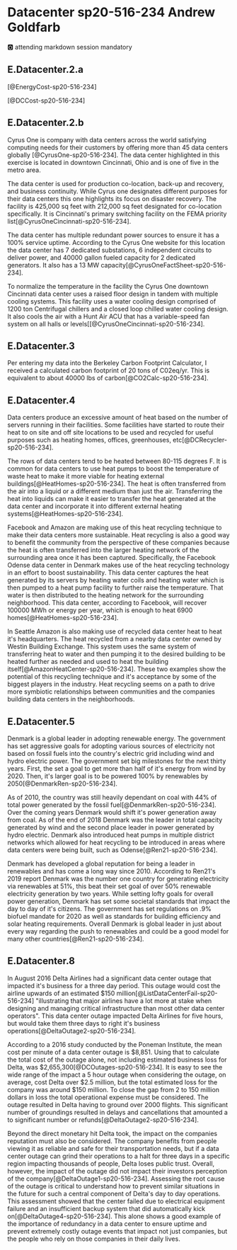 # Datacenter sp20-516-234 Andrew Goldfarb

:o2: attending markdown session mandatory

## E.Datacenter.2.a

[@EnergyCost-sp20-516-234]

[@DCCost-sp20-516-234]

## E.Datacenter.2.b

Cyrus One is company with data centers across the world satisfying computing needs for their customers by offering more 
than 45 data centers globally [@CyrusOne-sp20-516-234]. The data center highlighted in this exercise is located in downtown Cincinnati, Ohio and 
is one of five in the metro area. 

The data center is used for production co-location, back-up and recovery, and business continuity. While Cyrus one 
designates different purposes for their data centers this one highlights its focus on disaster recovery. The facility is
 425,000 sq feet with 212,000 sq feet designated for co-location specifically. It is Cincinnati's primary switching facility 
 on the FEMA priority list[@CyrusOneCincinnati-sp20-516-234].  

The data center has multiple redundant power sources to ensure it has a 100% service uptime. According to the Cyrus One
 website for this location the data center has 7 dedicated substations, 6 independent circuits to deliver power, and 40000
  gallon fueled capacity for 2 dedicated generators. It also has a 13 MW capacity[@CyrusOneFactSheet-sp20-516-234].

To normalize the temperature in the facility the Cyrus One downtown Cincinnati data center uses a raised floor design in 
tandem with multiple cooling systems. This facility uses a water cooling design comprised of 1200 ton Centrifugal chillers 
and a closed loop chilled water cooling design. It also cools the air with a Hunt Air ACU that has a variable-speed fan 
system on all halls or levels[[@CyrusOneCincinnati-sp20-516-234].

## E.Datacenter.3

Per entering my data into the Berkeley Carbon Footprint Calculator, I received a calculated carbon footprint of 20 tons 
of C02eq/yr. This is equivalent to about 40000 lbs of carbon[@CO2Calc-sp20-516-234].

## E.Datacenter.4

Data centers produce an excessive amount of heat based on the number of servers running in their facilities. Some 
facilities have started to route their heat to on site and off site locations to be used and recycled for useful 
purposes such as heating homes, offices, greenhouses, etc[@DCRecycler-sp20-516-234].

The rows of data centers tend to be heated between 80-115 degrees F. It is common for data centers to use heat pumps to 
boost the temperature of waste heat to make it more viable for heating external buildings[@HeatHomes-sp20-516-234]. The heat is often transferred 
from the air into a liquid or a different medium than just the air. Transferring the heat into liquids can make it easier 
to transfer the heat generated at the data center and incorporate it into different external heating systems[@HeatHomes-sp20-516-234]. 
 
Facebook and Amazon are making use of this heat recycling technique to make their data centers more sustainable. Heat 
recycling is also a good way to benefit the community from the perspective of these companies because the heat is often transferred
into the larger heating network of the surrounding area once it has been captured. Specifically, the Facebook Odense
data center in Denmark makes use of the heat recycling technology in an effort to boost sustainability. This data center
captures the heat generated by its servers by heating water coils and heating water which is then pumped to a heat pump facility
to further raise the temperature. That water is then distributed to the heating network for the surrounding neighborhood. 
This data center, according to Facebook, will recover 100000 MWh or energy per year, which is enough to heat 6900 homes[@HeatHomes-sp20-516-234].

In Seattle Amazon is also making use of recycled data center heat to heat it's headquarters. The heat recycled from a nearby 
data center owned by Westin Building Exchange. This system uses the same system of transferring heat to water and then pumping
it to the desired building to be heated further as needed and used to heat the building itself[@AmazonHeatCenter-sp20-516-234]. These two examples show 
the potential of this recycling technique and it's acceptance by some of the biggest players in the industry. Heat recycling 
seems on a path to drive more symbiotic relationships between communities and the companies building data centers in the 
neighborhoods.

## E.Datacenter.5

Denmark is a global leader in adopting renewable energy. The government has set aggressive goals for adopting various sources
of electricity not based on fossil fuels into the country's electric grid including wind and hydro electric power. 
The government set big milestones for the next thirty years. First, the set a goal to get more than half of it's energy from wind
by 2020. Then, it's larger goal is to be powered 100% by renewables by 2050[@DenmarkRen-sp20-516-234].

As of 2010, the country was still heavily dependant on coal with 44% of total power generated by the fossil fuel[@DenmarkRen-sp20-516-234]. Over 
the coming years Denmark would shift it's power generation away from coal. As of the end of 2018 Denmark was the leader 
in total capacity generated by wind and the second place leader in power generated by hydro electric. Denmark also introduced
heat pumps in multiple district networks which allowed for heat recycling to be introduced in areas where data centers 
were being built, such as Odense[@Ren21-sp20-516-234].

Denmark has developed a global reputation for being a leader in renewables and has come a long way since 2010. According to 
Ren21's 2019 report Denmark was the number one country for generating electricity via renewables at 51%, this beat their set goal
of over 50% renewable electricity generation by two years. While setting lofty goals for overall power generation, Denmark
has set some societal standards that impact the day to day of it's citizens. The government has set regulations on .9% biofuel
mandate for 2020 as well as standards for building efficiency and solar heating requirements. Overall Denmark is global leader
in just about every way regarding the push to renewables and could be a good model for many other countries[@Ren21-sp20-516-234].

## E.Datacenter.8

In August 2016 Delta Airlines had a significant data center outage that impacted it's business for a three day period. This 
outage would cost the airline upwards of an estimated $150 million[@ListDataCenterFail-sp20-516-234] "illustrating that major airlines have a lot more 
at stake when designing and managing critical infrastructure than most other data center operators". This data center outage
impacted Delta Airlines for five hours, but would take them three days to right it's business operations[@DeltaOutage2-sp20-516-234].
 
According to a 2016 study conducted by the Poneman Institute, the mean cost per minute of a data center outage is $8,851. 
Using that to calculate the total cost of the outage alone, not including estimated business loss for Delta, was $2,655,300[@DCOutages-sp20-516-234].
It is easy to see the wide range of the impact a 5 hour outage when considering the outage, on average, cost Delta over $2.5 million, 
but the total estimated loss for the company was around $150 million. To close the gap from 2 to 150 million dollars in loss
the total operational expense must be considered. The outage resulted in Delta having to ground over 2000 flights. This 
significant number of groundings resulted in delays and cancellations that amounted a to significant number or refunds[@DeltaOutage2-sp20-516-234].

Beyond the direct monetary hit Delta took, the impact on the companies reputation must also be considered. 
The company benefits from people viewing it as reliable and safe for their transportation needs, but if a data center outage 
can grind their operations to a halt for three days in a specific region impacting thousands of people, Delta loses public trust.
Overall, however, the impact of the outage did not impact their investors perception of the company[@DeltaOutage1-sp20-516-234]. Assessing the root cause 
of the outage is critical to understand how to prevent similar situations in the future for such a central component of
Delta's day to day operations. This assessment showed that the center failed due to electrical equipment failure and an 
insufficient backup system that did automatically kick on[@DeltaOutage4-sp20-516-234]. This alone shows a good example of the importance of redundancy
in a data center to ensure uptime and prevent extremely costly outage events that impact not just companies, but the 
people who rely on those companies in their daily lives. 
 